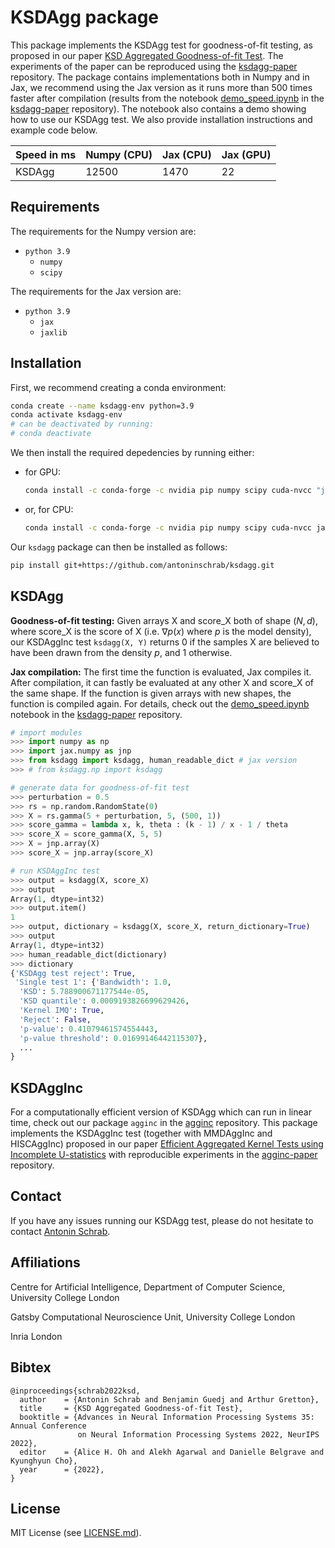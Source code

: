 # KSDAgg package

This package implements the KSDAgg test for goodness-of-fit testing, as proposed in our paper [KSD Aggregated Goodness-of-fit Test](https://arxiv.org/pdf/2202.00824.pdf).
The experiments of the paper can be reproduced using the [ksdagg-paper](https://github.com/antoninschrab/ksdagg-paper/) repository.
The package contains implementations both in Numpy and in Jax, we recommend using the Jax version as it runs more than 500 times faster after compilation (results from the notebook [demo_speed.ipynb](https://github.com/antoninschrab/ksdagg-paper/blob/master/demo_speed.ipynb) in the [ksdagg-paper](https://github.com/antoninschrab/ksdagg-paper/) repository). 
The notebook also contains a demo showing how to use our KSDAgg test.
We also provide installation instructions and example code below.

| Speed in ms | Numpy (CPU) | Jax (CPU) | Jax (GPU) | 
| -- | -- | -- | -- |
| KSDAgg | 12500 | 1470 | 22 | 

## Requirements

The requirements for the Numpy version are:
- `python 3.9`
  - `numpy`
  - `scipy`

The requirements for the Jax version are:
- `python 3.9`
  - `jax`
  - `jaxlib`

## Installation

First, we recommend creating a conda environment:
```bash
conda create --name ksdagg-env python=3.9
conda activate ksdagg-env
# can be deactivated by running:
# conda deactivate
```

We then install the required depedencies by running either:
- for GPU:
  ```bash
  conda install -c conda-forge -c nvidia pip numpy scipy cuda-nvcc "jaxlib=0.4.1=*cuda*" jax
  ```
- or, for CPU:
  ```bash
  conda install -c conda-forge -c nvidia pip numpy scipy cuda-nvcc jaxlib=0.4.1 jax
  ```
  
Our `ksdagg` package can then be installed as follows:
```bash
pip install git+https://github.com/antoninschrab/ksdagg.git
```

## KSDAgg

**Goodness-of-fit testing:** Given arrays X and score_X both of shape $(N, d)$, where score_X is the score of X (i.e. $\nabla p(x)$ where $p$ is the model density), our KSDAggInc test `ksdagg(X, Y)` returns 0 if the samples X are believed to have been drawn from the density $p$, and 1 otherwise.

**Jax compilation:** The first time the function is evaluated, Jax compiles it. 
After compilation, it can fastly be evaluated at any other X and score_X of the same shape. 
If the function is given arrays with new shapes, the function is compiled again.
For details, check out the [demo_speed.ipynb](https://github.com/antoninschrab/ksdagg-paper/blob/master/demo_speed.ipynb) notebook in the [ksdagg-paper](https://github.com/antoninschrab/ksdagg-paper/) repository.

```python
# import modules
>>> import numpy as np 
>>> import jax.numpy as jnp
>>> from ksdagg import ksdagg, human_readable_dict # jax version
>>> # from ksdagg.np import ksdagg

# generate data for goodness-of-fit test
>>> perturbation = 0.5
>>> rs = np.random.RandomState(0)
>>> X = rs.gamma(5 + perturbation, 5, (500, 1))
>>> score_gamma = lambda x, k, theta : (k - 1) / x - 1 / theta
>>> score_X = score_gamma(X, 5, 5)
>>> X = jnp.array(X)
>>> score_X = jnp.array(score_X)

# run KSDAggInc test
>>> output = ksdagg(X, score_X)
>>> output
Array(1, dtype=int32)
>>> output.item()
1
>>> output, dictionary = ksdagg(X, score_X, return_dictionary=True)
>>> output
Array(1, dtype=int32)
>>> human_readable_dict(dictionary)
>>> dictionary
{'KSDAgg test reject': True,
 'Single test 1': {'Bandwidth': 1.0,
  'KSD': 5.788900671177544e-05,
  'KSD quantile': 0.0009193826699629426,
  'Kernel IMQ': True,
  'Reject': False,
  'p-value': 0.41079461574554443,
  'p-value threshold': 0.01699146442115307},
  ...
}
```

## KSDAggInc

For a computationally efficient version of KSDAgg which can run in linear time, check out our package `agginc` in the [agginc](https://github.com/antoninschrab/agginc) repository. 
This package implements the KSDAggInc test (together with MMDAggInc and HISCAggInc) proposed in our paper [Efficient Aggregated Kernel Tests using Incomplete U-statistics](https://arxiv.org/pdf/2206.09194.pdf) with reproducible experiments in the [agginc-paper](https://github.com/antoninschrab/agginc-paper) repository. 

## Contact

If you have any issues running our KSDAgg test, please do not hesitate to contact [Antonin Schrab](https://antoninschrab.github.io).

## Affiliations

Centre for Artificial Intelligence, Department of Computer Science, University College London

Gatsby Computational Neuroscience Unit, University College London

Inria London

## Bibtex

```
@inproceedings{schrab2022ksd,
  author    = {Antonin Schrab and Benjamin Guedj and Arthur Gretton},
  title     = {KSD Aggregated Goodness-of-fit Test},
  booktitle = {Advances in Neural Information Processing Systems 35: Annual Conference
               on Neural Information Processing Systems 2022, NeurIPS 2022},
  editor    = {Alice H. Oh and Alekh Agarwal and Danielle Belgrave and Kyunghyun Cho},
  year      = {2022},
}
```

## License

MIT License (see [LICENSE.md](LICENSE.md)).
